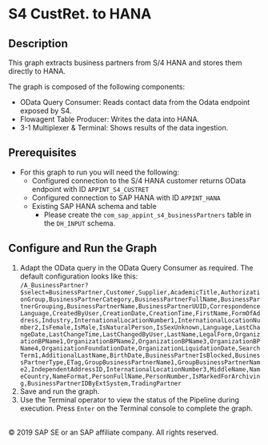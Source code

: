 # S4 CustRet. to HANA

## Description

This graph extracts business partners from S/4 HANA and stores them directly to HANA.

The graph is composed of the following components:
- OData Query Consumer: Reads contact data from the Odata endpoint exposed by S4.
- Flowagent Table Producer: Writes the data into HANA.
- 3-1 Multiplexer & Terminal: Shows results of the data ingestion.

## Prerequisites

- For this graph to run you will need the following:
    - Configured connection to the S/4 HANA customer returns OData endpoint with ID `APPINT_S4_CUSTRET`
    - Configured connection to SAP HANA with ID `APPINT_HANA`
    - Existing SAP HANA schema and table
        - Please create the `com_sap_appint_s4_businessPartners` table in the `DH_INPUT` schema.

## Configure and Run the Graph

1. Adapt the OData query in the OData Query Consumer as required. The default configuration looks like this:<br>
`/A_BusinessPartner?$select=BusinessPartner,Customer,Supplier,AcademicTitle,AuthorizationGroup,BusinessPartnerCategory,BusinessPartnerFullName,BusinessPartnerGrouping,BusinessPartnerName,BusinessPartnerUUID,CorrespondenceLanguage,CreatedByUser,CreationDate,CreationTime,FirstName,FormOfAddress,Industry,InternationalLocationNumber1,InternationalLocationNumber2,IsFemale,IsMale,IsNaturalPerson,IsSexUnknown,Language,LastChangeDate,LastChangeTime,LastChangedByUser,LastName,LegalForm,OrganizationBPName1,OrganizationBPName2,OrganizationBPName3,OrganizationBPName4,OrganizationFoundationDate,OrganizationLiquidationDate,SearchTerm1,AdditionalLastName,BirthDate,BusinessPartnerIsBlocked,BusinessPartnerType,ETag,GroupBusinessPartnerName1,GroupBusinessPartnerName2,IndependentAddressID,InternationalLocationNumber3,MiddleName,NameCountry,NameFormat,PersonFullName,PersonNumber,IsMarkedForArchiving,BusinessPartnerIDByExtSystem,TradingPartner`
2. Save and run the graph. 
3. Use the Terminal operator to view the status of the Pipeline during execution. Press `Enter` on the Terminal console to complete the graph.

<br>
<div class="footer">
   &copy; 2019 SAP SE or an SAP affiliate company. All rights reserved.
</div>
